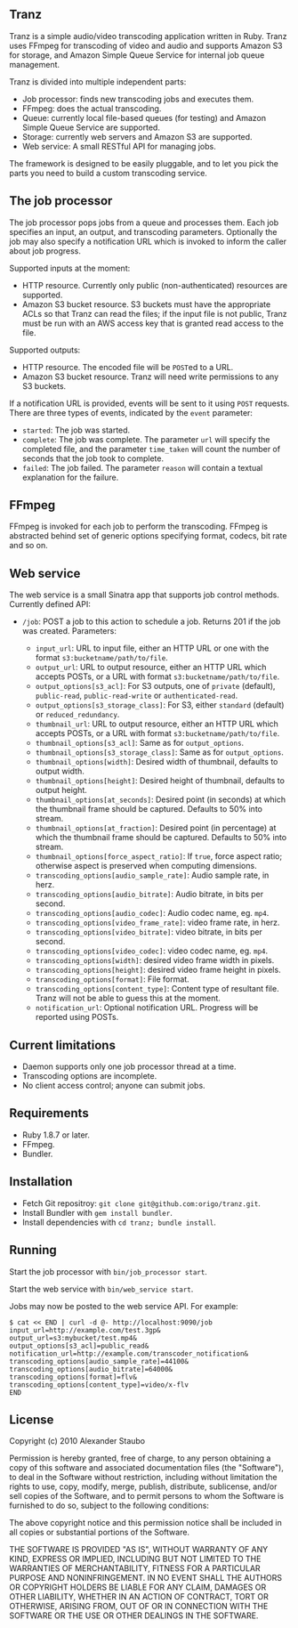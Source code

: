 Tranz
-----

Tranz is a simple audio/video transcoding application written in Ruby. Tranz uses FFmpeg for transcoding of video and audio and supports Amazon S3 for storage, and Amazon Simple Queue Service for internal job queue management.

Tranz is divided into multiple independent parts:

* Job processor: finds new transcoding jobs and executes them.
* FFmpeg: does the actual transcoding.
* Queue: currently local file-based queues (for testing) and Amazon Simple Queue Service are supported.
* Storage: currently web servers and Amazon S3 are supported.
* Web service: A small RESTful API for managing jobs.

The framework is designed to be easily pluggable, and to let you pick the parts you need to build a custom transcoding service.

The job processor
-----------------

The job processor pops jobs from a queue and processes them. Each job specifies an input, an output, and transcoding parameters. Optionally the job may also specify a notification URL which is invoked to inform the caller about job progress.

Supported inputs at the moment:

* HTTP resource. Currently only public (non-authenticated) resources are supported.
* Amazon S3 bucket resource. S3 buckets must have the appropriate ACLs so that Tranz can read the files; if the input file is not public, Tranz must be run with an AWS access key that is granted read access to the file.

Supported outputs:

* HTTP resource. The encoded file will be `POST`ed to a URL.
* Amazon S3 bucket resource. Tranz will need write permissions to any S3 buckets.

If a notification URL is provided, events will be sent to it using `POST` requests. There are three types of events, indicated by the `event` parameter:

* `started`: The job was started.
* `complete`: The job was complete. The parameter `url` will specify the completed file, and the parameter `time_taken` will count the number of seconds that the job took to complete.
* `failed`: The job failed. The parameter `reason` will contain a textual explanation for the failure.

FFmpeg
------

FFmpeg is invoked for each job to perform the transcoding. FFmpeg is abstracted behind set of generic options specifying format, codecs, bit rate and so on.

Web service
-----------

The web service is a small Sinatra app that supports job control methods. Currently defined API:

* `/job`: POST a job to this action to schedule a job. Returns 201 if the job was created. Parameters:

  * `input_url`: URL to input file, either an HTTP URL or one with the format `s3:bucketname/path/to/file`.
  * `output_url`: URL to output resource, either an HTTP URL which accepts POSTs, or a URL with format `s3:bucketname/path/to/file`.
  * `output_options[s3_acl]`: For S3 outputs, one of `private` (default), `public-read`, `public-read-write` or `authenticated-read`.
  * `output_options[s3_storage_class]`: For S3, either `standard` (default) or `reduced_redundancy`.
  * `thumbnail_url`: URL to output resource, either an HTTP URL which accepts POSTs, or a URL with format `s3:bucketname/path/to/file`.
  * `thumbnail_options[s3_acl]`: Same as for `output_options`.
  * `thumbnail_options[s3_storage_class]`: Same as for `output_options`.
  * `thumbnail_options[width]`: Desired width of thumbnail, defaults to output width.
  * `thumbnail_options[height]`: Desired height of thumbnail, defaults to output height.
  * `thumbnail_options[at_seconds]`: Desired point (in seconds) at which the thumbnail frame should be captured. Defaults to 50% into stream.
  * `thumbnail_options[at_fraction]`: Desired point (in percentage) at which the thumbnail frame should be captured. Defaults to 50% into stream.
  * `thumbnail_options[force_aspect_ratio]`: If `true`, force aspect ratio; otherwise aspect is preserved when computing dimensions.
  * `transcoding_options[audio_sample_rate]`: Audio sample rate, in herz.
  * `transcoding_options[audio_bitrate]`: Audio bitrate, in bits per second.
  * `transcoding_options[audio_codec]`: Audio codec name, eg. `mp4`.
  * `transcoding_options[video_frame_rate]`: video frame rate, in herz.
  * `transcoding_options[video_bitrate]`: video bitrate, in bits per second.
  * `transcoding_options[video_codec]`: video codec name, eg. `mp4`.
  * `transcoding_options[width]`: desired video frame width in pixels.
  * `transcoding_options[height]`: desired video frame height in pixels.
  * `transcoding_options[format]`: File format.
  * `transcoding_options[content_type]`: Content type of resultant file. Tranz will not be able to guess this at the moment.
  * `notification_url`: Optional notification URL. Progress will be reported using POSTs.

Current limitations
-------------------

* Daemon supports only one job processor thread at a time.
* Transcoding options are incomplete.
* No client access control; anyone can submit jobs.

Requirements
------------

* Ruby 1.8.7 or later.
* FFmpeg.
* Bundler.

Installation
------------

* Fetch Git repositroy: `git clone git@github.com:origo/tranz.git`.
* Install Bundler with `gem install bundler`.
* Install dependencies with `cd tranz; bundle install`.

Running
-------

Start the job processor with `bin/job_processor start`.

Start the web service with `bin/web_service start`.

Jobs may now be posted to the web service API. For example:

    $ cat << END | curl -d @- http://localhost:9090/job
    input_url=http://example.com/test.3gp&
    output_url=s3:mybucket/test.mp4&
    output_options[s3_acl]=public_read&
    notification_url=http://example.com/transcoder_notification&
    transcoding_options[audio_sample_rate]=44100&
    transcoding_options[audio_bitrate]=64000&
    transcoding_options[format]=flv&
    transcoding_options[content_type]=video/x-flv
    END

License
-------

Copyright (c) 2010 Alexander Staubo
 
Permission is hereby granted, free of charge, to any person obtaining
a copy of this software and associated documentation files (the
"Software"), to deal in the Software without restriction, including
without limitation the rights to use, copy, modify, merge, publish,
distribute, sublicense, and/or sell copies of the Software, and to
permit persons to whom the Software is furnished to do so, subject to
the following conditions:
 
The above copyright notice and this permission notice shall be
included in all copies or substantial portions of the Software.
 
THE SOFTWARE IS PROVIDED "AS IS", WITHOUT WARRANTY OF ANY KIND,
EXPRESS OR IMPLIED, INCLUDING BUT NOT LIMITED TO THE WARRANTIES OF
MERCHANTABILITY, FITNESS FOR A PARTICULAR PURPOSE AND
NONINFRINGEMENT. IN NO EVENT SHALL THE AUTHORS OR COPYRIGHT HOLDERS BE
LIABLE FOR ANY CLAIM, DAMAGES OR OTHER LIABILITY, WHETHER IN AN ACTION
OF CONTRACT, TORT OR OTHERWISE, ARISING FROM, OUT OF OR IN CONNECTION
WITH THE SOFTWARE OR THE USE OR OTHER DEALINGS IN THE SOFTWARE.
